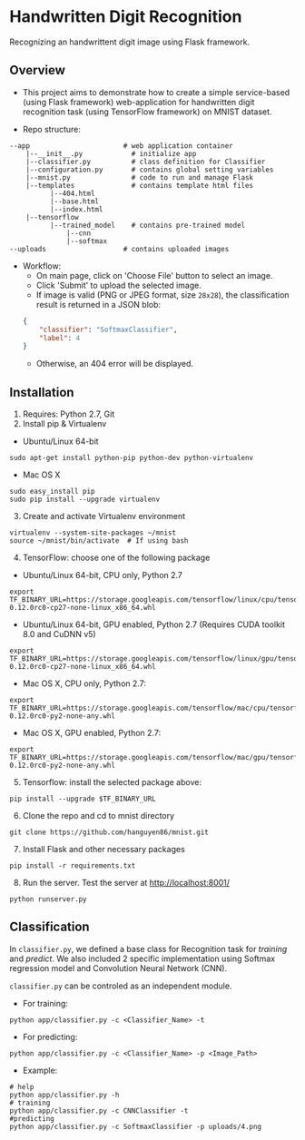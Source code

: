 # Handwritten Digit Recognition
Recognizing an handwrittent digit image using Flask framework.

## Overview
  * This project aims to demonstrate how to create a simple service-based (using Flask framework) web-application for handwritten digit recognition task (using TensorFlow framework) on MNIST dataset.

  * Repo structure:
  ```
  --app                       # web application container
      |--__init__.py            # initialize app
      |--classifier.py          # class definition for Classifier
      |--configuration.py       # contains global setting variables
      |--mnist.py               # code to run and manage Flask
      |--templates              # contains template html files
            |--404.html
            |--base.html
            |--index.html
      |--tensorflow
            |--trained_model    # contains pre-trained model
                |--cnn
                |--softmax
  --uploads                   # contains uploaded images
  ```
  * Workflow:
    - On main page, click on 'Choose File' button to select an image.
    - Click 'Submit' to upload the selected image.
    - If image is valid (PNG or JPEG format, size `28x28`), the classification result is returned in a JSON blob:
    ```json
    {
        "classifier": "SoftmaxClassifier", 
        "label": 4
    }
    ```
    - Otherwise, an 404 error will be displayed.

## Installation
1. Requires: Python 2.7, Git
2. Install pip & Virtualenv
  * Ubuntu/Linux 64-bit
  ```
  sudo apt-get install python-pip python-dev python-virtualenv
  ```
  * Mac OS X
  ```
sudo easy_install pip
sudo pip install --upgrade virtualenv
  ```
3. Create and activate Virtualenv environment
```
virtualenv --system-site-packages ~/mnist
source ~/mnist/bin/activate  # If using bash
```
4. TensorFlow: choose one of the following package
  * Ubuntu/Linux 64-bit, CPU only, Python 2.7
  ```
  export TF_BINARY_URL=https://storage.googleapis.com/tensorflow/linux/cpu/tensorflow-0.12.0rc0-cp27-none-linux_x86_64.whl
  ```
  * Ubuntu/Linux 64-bit, GPU enabled, Python 2.7 (Requires CUDA toolkit 8.0 and CuDNN v5)
  ```
export TF_BINARY_URL=https://storage.googleapis.com/tensorflow/linux/gpu/tensorflow_gpu-0.12.0rc0-cp27-none-linux_x86_64.whl
  ```
  * Mac OS X, CPU only, Python 2.7:
  ```
export TF_BINARY_URL=https://storage.googleapis.com/tensorflow/mac/cpu/tensorflow-0.12.0rc0-py2-none-any.whl
  ```
  * Mac OS X, GPU enabled, Python 2.7:
  ```
export TF_BINARY_URL=https://storage.googleapis.com/tensorflow/mac/gpu/tensorflow_gpu-0.12.0rc0-py2-none-any.whl
  ```
5. Tensorflow: install the selected package above:
  ```
pip install --upgrade $TF_BINARY_URL
  ```
6. Clone the repo and cd to mnist directory
```
git clone https://github.com/hanguyen86/mnist.git
```
7. Install Flask and other necessary packages
```
pip install -r requirements.txt
```
8. Run the server. Test the server at [http://localhost:8001/](http://localhost:8001/) 
```
python runserver.py
```

## Classification
In `classifier.py`, we defined a base class for Recognition task for *training* and *predict*. We also included 2 specific implementation using Softmax regression model and Convolution Neural Network (CNN).

`classifier.py` can be controled as an independent module.
  * For training:
  ```
  python app/classifier.py -c <Classifier_Name> -t
  ```  
  * For predicting:
  ```
  python app/classifier.py -c <Classifier_Name> -p <Image_Path>
  ```
  * Example:
  ```
  # help
  python app/classifier.py -h
  # training
  python app/classifier.py -c CNNClassifier -t
  #predicting
  python app/classifier.py -c SoftmaxClassifier -p uploads/4.png
  ```